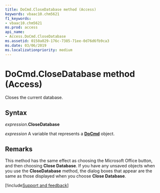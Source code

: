 ```yaml
---
title: DoCmd.CloseDatabase method (Access)
keywords: vbaac10.chm5621
f1_keywords:
- vbaac10.chm5621
ms.prod: access
api_name:
- Access.DoCmd.CloseDatabase
ms.assetid: 0150a029-176c-7385-71ee-0d76d6fb9ca3
ms.date: 03/06/2019
ms.localizationpriority: medium
---
```



# DoCmd.CloseDatabase method (Access)

Closes the current database.


## Syntax

_expression_.**CloseDatabase**

_expression_ A variable that represents a **[DoCmd](Access.DoCmd.md)** object.


## Remarks

This method has the same effect as choosing the Microsoft Office button, and then choosing **Close Database**. If you have any unsaved objects when you use the **CloseDatabase** method, the dialog boxes that appear are the same as those displayed when you choose **Close Database**. 




[!include[Support and feedback](~/includes/feedback-boilerplate.md)]
